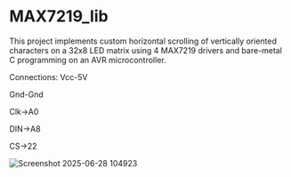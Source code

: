 # MAX7219_lib
This project implements custom horizontal scrolling of vertically oriented characters on a 32x8 LED matrix using 4 MAX7219 drivers and bare-metal C programming on an AVR microcontroller.

Connections:
Vcc-5V 

Gnd-Gnd

Clk->A0

DIN->A8

CS->22

![Screenshot 2025-06-28 104923](https://github.com/user-attachments/assets/84013a43-3a28-4737-82de-bfe313fef224)
